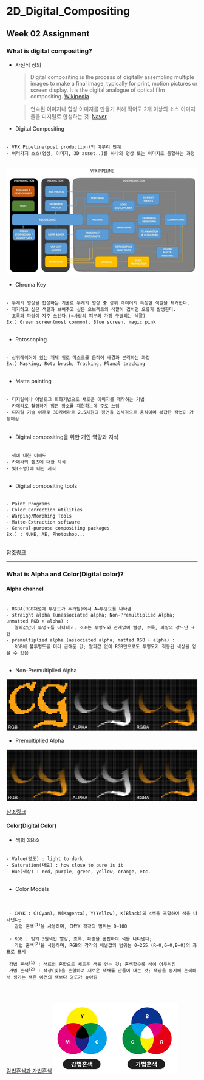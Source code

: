 # 2D_Digital_Compositing
## Week 02 Assignment
### What is digital compositing?
+ 사전적 정의

    > Digital compositing is the process of digitally assembling multiple images to make a final image,
  typically for print, motion pictures or screen display. It is the digital analogue of optical film compositing. [Wikipedia](https://en.wikipedia.org/wiki/Digital_compositing)

    > 연속된 이미지나 합성 이미지를 만들기 위해 적어도 2개 이상의 소스 이미지들을 디지털로 합성하는 것. [Naver](https://terms.naver.com/entry.nhn?docId=1649302&cid=50372&categoryId=50372)

+ Digital Compositing
<pre>
<code>
- VFX Pipeline(post production)의 마무리 단계
- 여러가지 소스(영상, 이미지, 3D asset..)를 하나의 영상 또는 이미지로 통합하는 과정
</code>
</pre>

![alt](https://github.com/JuSeongYong/2D_Digital_Compositing/blob/master/Week03/the-vfx-pipeline.jpg)
+ Chroma Key
<pre>
<code>
- 두개의 영상을 합성하는 기술로 두개의 영상 중 상위 레이어의 특정한 색깔을 제거한다.
- 제거하고 싶은 색깔과 보여주고 싶은 오브젝트의 색깔이 겹치면 오류가 발생한다.
- 초록과 파랑이 자주 쓰인다.(=사람의 피부와 가장 구별되는 색깔)
Ex.) Green screen(most common), Blue screen, magic pink
</code>
</pre>

+ Rotoscoping
<pre>
<code>
- 상위레이어에 있는 개체 위로 마스크를 움직여 배경과 분리하는 과정
Ex.) Masking, Roto brush, Tracking, Planal tracking
</code>
</pre>

+ Matte painting
<pre>
<code>
- 디지털이나 아날로그 회화기법으로 새로운 이미지를 제작하는 기법
- 카메라로 촬영하기 힘든 장소를 재현하는데 주로 쓰임
- 디지털 기술 이후로 3D카메라로 2.5차원의 평면을 입체적으로 움직이며 복잡한 작업이 가능해짐
</code>
</pre>

+ Digital compositing을 위한 개인 역량과 지식
<pre>
<code>
- 색에 대한 이해도
- 카메라와 렌즈에 대한 지식
- 빛(조명)에 대한 지식
</code>
</pre>

+ Digital compositing tools
<pre>
<code>
- Paint Programs
- Color Correction utilities
- Warping/Morphing Tools
- Matte-Extraction software
- General-purpose compositing packages
Ex.) : NUKE, AE, Photoshop...
</code>
</pre>
[참조링크](http://mlab.taik.fi/touch/DCN/DGbackup.html)

---------------------
### What is Alpha and Color(Digital color)?

#### Alpha channel
<pre>
<code>
- RGBA(RGB채널에 투명도가 추가됨)에서 A=투명도를 나타냄
- straight alpha (unassociated alpha; Non-Premultiplied Alpha; unmatted RGB + alpha) : 
   알파값만이 투명도를 나타내고, RGB는 투명도와 관계없이 빨강, 초록, 파랑의 강도만 표현
- premultiplied alpha (associated alpha; matted RGB + alpha) : 
   RGB에 불투명도를 미리 곱해둔 값; 알파값 없이 RGB만으로도 투명도가 적용된 색상을 얻을 수 있음
</code>
</pre>

 - Non-Premultiplied Alpha
 
![Alt](https://github.com/JuSeongYong/2D_Digital_Compositing/blob/master/Week03/Non-Premultiplied%20alpha.png)

 - Premultiplied Alpha
 
![Alt](https://github.com/JuSeongYong/2D_Digital_Compositing/blob/master/Week03/Premultiplied%20alpha.png)

[참조링크](https://www.cgdirector.com/premultiplied-alpha-vs-straight-alpha/)

#### Color(Digital Color)
- 색의 3요소
<pre>
<code>
- Value(명도) : light to dark
- Saturation(채도) : how close to pure is it
- Hue(색상) : red, purple, green, yellow, orange, etc.
</code>
</pre>

 - Color Models
 <pre>
 <code>
 
 - CMYK : C(Cyan), M(Magenta), Y(Yellow), K(Black)의 4색을 조합하여 색을 나타낸다;
   감법 혼색<sup>(1)</sup>을 사용하며, CMYK 각각의 범위는 0~100
 
 - RGB : 빛의 3원색인 빨강, 초록, 파랑을 혼합하여 색을 나타낸다; 
   가법 혼색<sup>(2)</sup>을 사용하며, RGB의 각각의 채널값의 범위는 0~255 (R=0,G=0,B=0)의 좌표로 표시
   
 감법 혼색<sup>(1)</sup> : 색료의 혼합으로 새로운 색을 얻는 것; 혼색할수록 색이 어두워짐
 가법 혼색<sup>(2)</sup> : 색광(빛)을 혼합하여 새로운 색채를 만들어 내는 것; 색광을 동시에 혼색해서 생기는 색은 이전의 색보다 명도가 높아짐

 </code>
 </pre>
 [감법혼색과 가법혼색](https://blog.naver.com/01194508303/70072410087)
 ![Alt](https://github.com/JuSeongYong/2D_Digital_Compositing/blob/master/Week03/%EA%B0%90%EB%B2%95%ED%98%BC%EC%83%89%EA%B3%BC%20%EA%B0%80%EB%B2%95%ED%98%BC%EC%83%89.jpg)
